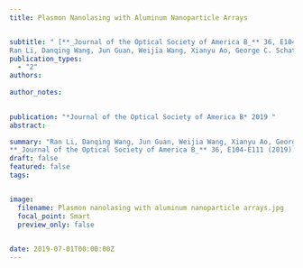 ```yaml
---
title: Plasmon Nanolasing with Aluminum Nanoparticle Arrays


subtitle: " [**_Journal of the Optical Society of America B_** 36, E104-E111 (2019) <br> 
Ran Li, Danqing Wang, Jun Guan, Weijia Wang, Xianyu Ao, George C. Schatz, Richard Schaller, and Teri W. Odom* ](https://opg.optica.org/josab/abstract.cfm?uri=josab-36-7-e104)"
publication_types:
  - "2"
authors: 
  
author_notes:
  

publication: "*Journal of the Optical Society of America B* 2019 "
abstract: 

summary: "Ran Li, Danqing Wang, Jun Guan, Weijia Wang, Xianyu Ao, George C. Schatz, Richard Schaller, and Teri W. Odom*  <br>
**_Journal of the Optical Society of America B_** 36, E104-E111 (2019). [[Link]](https://opg.optica.org/josab/abstract.cfm?uri=josab-36-7-e104)"
draft: false
featured: false
tags:


image:
  filename: Plasmon nanolasing with aluminum nanoparticle arrays.jpg
  focal_point: Smart
  preview_only: false

 
date: 2019-07-01T00:00:00Z
---
```







